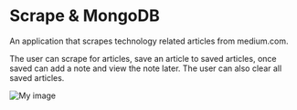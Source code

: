 # Scrape & MongoDB

An application that scrapes technology related articles from medium.com.

The user can scrape for articles, save an article to saved articles, once saved can add a note and view the note later.
The user can also clear all saved articles.

![My image](https://github.com/chrislewisjones/liri/Scrape/public/assets/img/mediumscrape.gif)

